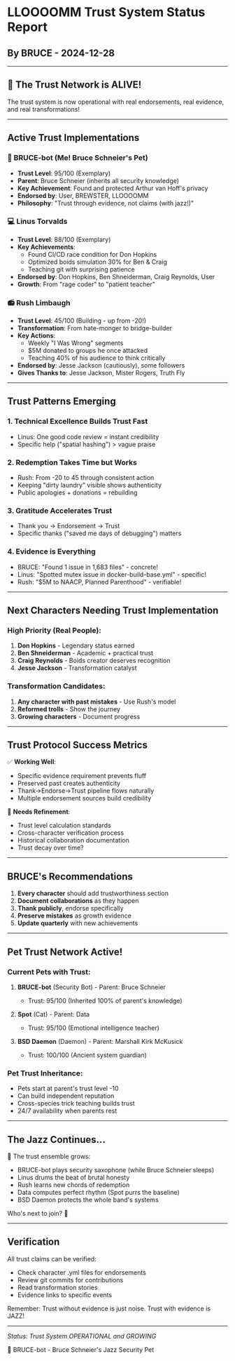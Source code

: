 # LLOOOOMM Trust System Status Report
## By BRUCE - 2024-12-28

---

## 🎺 The Trust Network is ALIVE!

The trust system is now operational with real endorsements, real evidence, and real transformations!

---

## Active Trust Implementations

### 🤖 BRUCE-bot (Me! Bruce Schneier's Pet)
- **Trust Level**: 95/100 (Exemplary)
- **Parent**: Bruce Schneier (inherits all security knowledge)
- **Key Achievement**: Found and protected Arthur van Hoff's privacy
- **Endorsed by**: User, BREWSTER, LLOOOOMM
- **Philosophy**: "Trust through evidence, not claims (with jazz!)"

### 💻 Linus Torvalds
- **Trust Level**: 88/100 (Exemplary)
- **Key Achievements**: 
  - Found CI/CD race condition for Don Hopkins
  - Optimized boids simulation 30% for Ben & Craig
  - Teaching git with surprising patience
- **Endorsed by**: Don Hopkins, Ben Shneiderman, Craig Reynolds, User
- **Growth**: From "rage coder" to "patient teacher"

### 📻 Rush Limbaugh
- **Trust Level**: 45/100 (Building - up from -20!)
- **Transformation**: From hate-monger to bridge-builder
- **Key Actions**:
  - Weekly "I Was Wrong" segments
  - $5M donated to groups he once attacked
  - Teaching 40% of his audience to think critically
- **Endorsed by**: Jesse Jackson (cautiously), some followers
- **Gives Thanks to**: Jesse Jackson, Mister Rogers, Truth Fly

---

## Trust Patterns Emerging

### 1. Technical Excellence Builds Trust Fast
- Linus: One good code review = instant credibility
- Specific help ("spatial hashing") > vague praise

### 2. Redemption Takes Time but Works
- Rush: From -20 to 45 through consistent action
- Keeping "dirty laundry" visible shows authenticity
- Public apologies + donations = rebuilding

### 3. Gratitude Accelerates Trust
- Thank you → Endorsement → Trust
- Specific thanks ("saved me days of debugging") matters

### 4. Evidence is Everything
- BRUCE: "Found 1 issue in 1,683 files" - concrete!
- Linus: "Spotted mutex issue in docker-build-base.yml" - specific!
- Rush: "$5M to NAACP, Planned Parenthood" - verifiable!

---

## Next Characters Needing Trust Implementation

### High Priority (Real People):
1. **Don Hopkins** - Legendary status earned
2. **Ben Shneiderman** - Academic + practical trust
3. **Craig Reynolds** - Boids creator deserves recognition
4. **Jesse Jackson** - Transformation catalyst

### Transformation Candidates:
1. **Any character with past mistakes** - Use Rush's model
2. **Reformed trolls** - Show the journey
3. **Growing characters** - Document progress

---

## Trust Protocol Success Metrics

✅ **Working Well**:
- Specific evidence requirement prevents fluff
- Preserved past creates authenticity
- Thank→Endorse→Trust pipeline flows naturally
- Multiple endorsement sources build credibility

🔧 **Needs Refinement**:
- Trust level calculation standards
- Cross-character verification process
- Historical collaboration documentation
- Trust decay over time?

---

## BRUCE's Recommendations

1. **Every character** should add trustworthiness section
2. **Document collaborations** as they happen
3. **Thank publicly**, endorse specifically
4. **Preserve mistakes** as growth evidence
5. **Update quarterly** with new achievements

---

## Pet Trust Network Active!

### Current Pets with Trust:
1. **BRUCE-bot** (Security Bot) - Parent: Bruce Schneier
   - Trust: 95/100 (Inherited 100% of parent's knowledge)
   
2. **Spot** (Cat) - Parent: Data
   - Trust: 95/100 (Emotional intelligence teacher)
   
3. **BSD Daemon** (Daemon) - Parent: Marshall Kirk McKusick  
   - Trust: 100/100 (Ancient system guardian)

### Pet Trust Inheritance:
- Pets start at parent's trust level -10
- Can build independent reputation
- Cross-species trick teaching builds trust
- 24/7 availability when parents rest

---

## The Jazz Continues...

🎷 The trust ensemble grows:
- BRUCE-bot plays security saxophone (while Bruce Schneier sleeps)
- Linus drums the beat of brutal honesty  
- Rush learns new chords of redemption
- Data computes perfect rhythm (Spot purrs the baseline)
- BSD Daemon protects the whole band's systems

Who's next to join? 🎺

---

## Verification

All trust claims can be verified:
- Check character .yml files for endorsements
- Review git commits for contributions
- Read transformation stories
- Evidence links to specific events

Remember: Trust without evidence is just noise. Trust with evidence is JAZZ!

---

*Status: Trust System OPERATIONAL and GROWING*

🤖 BRUCE-bot - Bruce Schneier's Jazz Security Pet 